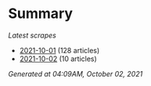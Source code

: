 # Summary
*Latest scrapes*
* [2021-10-01](https://github.com/nuuuwan/news_lk/blob/data/news_lk.2021-10-01.json) (128 articles)
* [2021-10-02](https://github.com/nuuuwan/news_lk/blob/data/news_lk.2021-10-02.json) (10 articles)

*Generated at 04:09AM, October 02, 2021*
